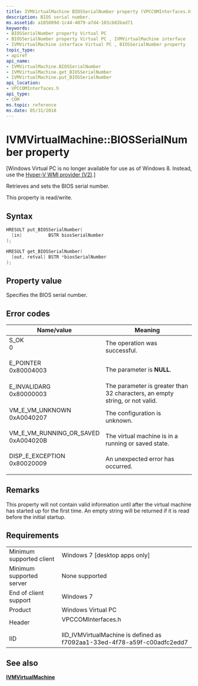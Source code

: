 ```yaml
---
title: IVMVirtualMachine BIOSSerialNumber property (VPCCOMInterfaces.h)
description: BIOS serial number.
ms.assetid: a105009d-1c44-4079-a7d4-103cb02bad71
keywords:
- BIOSSerialNumber property Virtual PC
- BIOSSerialNumber property Virtual PC , IVMVirtualMachine interface
- IVMVirtualMachine interface Virtual PC , BIOSSerialNumber property
topic_type:
- apiref
api_name:
- IVMVirtualMachine.BIOSSerialNumber
- IVMVirtualMachine.get_BIOSSerialNumber
- IVMVirtualMachine.put_BIOSSerialNumber
api_location:
- VPCCOMInterfaces.h
api_type:
- COM
ms.topic: reference
ms.date: 05/31/2018
---
```


# IVMVirtualMachine::BIOSSerialNumber property

\[Windows Virtual PC is no longer available for use as of Windows 8. Instead, use the [Hyper-V WMI provider (V2)](/windows/desktop/HyperV_v2/windows-virtualization-portal).\]

Retrieves and sets the BIOS serial number.

This property is read/write.

## Syntax


```C++
HRESULT put_BIOSSerialNumber(
  [in]          BSTR biosSerialNumber
);

HRESULT get_BIOSSerialNumber(
  [out, retval] BSTR *biosSerialNumber
);
```



## Property value

Specifies the BIOS serial number.

## Error codes



| Name/value                                                                                                                                                               | Meaning                                                                                |
|--------------------------------------------------------------------------------------------------------------------------------------------------------------------------|----------------------------------------------------------------------------------------|
| <dl> <dt>S\_OK</dt> <dt>0</dt> </dl>                                  | The operation was successful.<br/>                                               |
| <dl> <dt>E\_POINTER</dt> <dt>0x80004003</dt> </dl>                    | The parameter is **NULL**.<br/>                                                  |
| <dl> <dt>E\_INVALIDARG</dt> <dt>0x80000003</dt> </dl>                 | The parameter is greater than 32 characters, an empty string, or not valid.<br/> |
| <dl> <dt>VM\_E\_VM\_UNKNOWN</dt> <dt>0xA0040207</dt> </dl>            | The configuration is unknown.<br/>                                               |
| <dl> <dt>VM\_E\_VM\_RUNNING\_OR\_SAVED</dt> <dt>0xA004020B</dt> </dl> | The virtual machine is in a running or saved state.<br/>                         |
| <dl> <dt>DISP\_E\_EXCEPTION</dt> <dt>0x80020009</dt> </dl>            | An unexpected error has occurred.<br/>                                           |



## Remarks

This property will not contain valid information until after the virtual machine has started up for the first time. An empty string will be returned if it is read before the initial startup.

## Requirements



|                                     |                                                                                               |
|-------------------------------------|-----------------------------------------------------------------------------------------------|
| Minimum supported client<br/> | Windows 7 \[desktop apps only\]<br/>                                                    |
| Minimum supported server<br/> | None supported<br/>                                                                     |
| End of client support<br/>    | Windows 7<br/>                                                                          |
| Product<br/>                  | Windows Virtual PC<br/>                                                                 |
| Header<br/>                   | <dl> <dt>VPCCOMInterfaces.h</dt> </dl> |
| IID<br/>                      | IID\_IVMVirtualMachine is defined as f7092aa1-33ed-4f78-a59f-c00adfc2edd7<br/>          |



## See also

<dl> <dt>

[**IVMVirtualMachine**](ivmvirtualmachine.md)
</dt> </dl>

 

